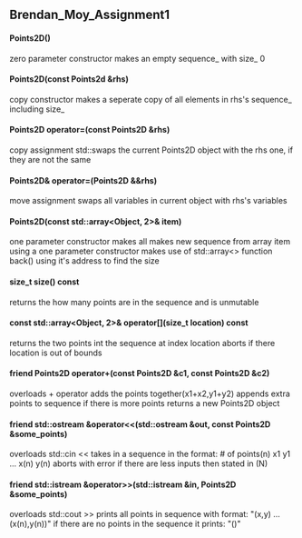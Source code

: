 ## Brendan_Moy_Assignment1

#### Points2D()
zero parameter constructor 
makes an empty sequence_ with size_ 0

#### Points2D(const Points2d &rhs) 
copy constructor 
makes a seperate copy of all elements in rhs's sequence_ including size_

#### Points2D operator=(const Points2D &rhs)
copy assignment 
std::swaps the current Points2D object with the rhs one, if they are not the same 

#### Points2D& operator=(Points2D &&rhs)
move assignment 
swaps all variables in current object with rhs's variables

#### Points2D(const std::array<Object, 2>& item)
one parameter constructor 
makes all makes new sequence from array item using a one parameter constructor
makes use of std::array<> function back() using it's address to find the size

#### size_t size() const
returns the how many points are in the sequence and is unmutable

#### const std::array<Object, 2>& operator[](size_t location) const
returns the two points int the sequence at index location
aborts if there location is out of bounds

#### friend Points2D operator+(const Points2D &c1, const Points2D &c2)
overloads + operator
adds the points together(x1+x2,y1+y2)
appends extra points to sequence if there is more points
returns a new Points2D object

#### friend std::ostream &operator<<(std::ostream &out, const Points2D &some_points)
overloads std::cin << 
takes in a sequence in the format: # of points(n) x1 y1 ... x(n) y(n)
aborts with error if there are less inputs then stated in (N)
 
#### friend std::istream &operator>>(std::istream &in, Points2D &some_points) 
overloads std::cout >> 
prints all points in sequence with format: "(x,y) ...(x(n),y(n))"
if there are no points in the sequence it prints: "()"

####
